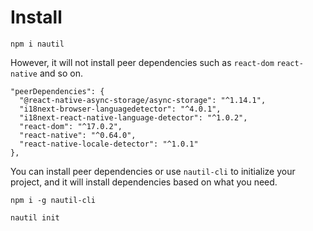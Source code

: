 # Install

```
npm i nautil
```

However, it will not install peer dependencies such as `react-dom` `react-native` and so on.

```
"peerDependencies": {
  "@react-native-async-storage/async-storage": "^1.14.1",
  "i18next-browser-languagedetector": "^4.0.1",
  "i18next-react-native-language-detector": "^1.0.2",
  "react-dom": "^17.0.2",
  "react-native": "^0.64.0",
  "react-native-locale-detector": "^1.0.1"
},
```

You can install peer dependencies or use `nautil-cli` to initialize your project, and it will install dependencies based on what you need.

```
npm i -g nautil-cli
```

```
nautil init
```
